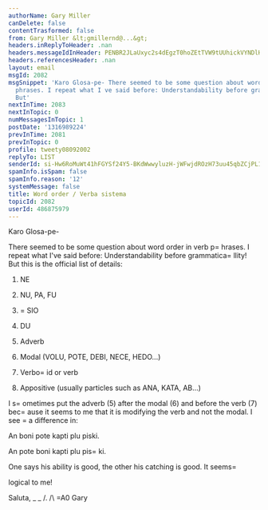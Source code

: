 ```yaml
---
authorName: Gary Miller
canDelete: false
contentTrasformed: false
from: Gary Miller &lt;gmillernd@...&gt;
headers.inReplyToHeader: .nan
headers.messageIdInHeader: PENBR2JLaUxyc2s4dEgzT0hoZEtTVW9tUUhickVYNDlHUDZnal85RmgzM0Frb21UUlhYUUBtYWlsLmdtYWlsLmNvbT4=
headers.referencesHeader: .nan
layout: email
msgId: 2082
msgSnippet: 'Karo Glosa-pe- There seemed to be some question about word order in verb
  phrases. I repeat what I ve said before: Understandability before grammaticallity!
  But'
nextInTime: 2083
nextInTopic: 0
numMessagesInTopic: 1
postDate: '1316989224'
prevInTime: 2081
prevInTopic: 0
profile: tweety08092002
replyTo: LIST
senderId: si-Hw6RoMuWt41hFGYSf24Y5-BKdWwwyluzH-jWFwjdROzH73uu45qbZCjPL1MGscOXJfiSDknkqgoFPJ6c634wKe_CWvhQ-
spamInfo.isSpam: false
spamInfo.reason: '12'
systemMessage: false
title: Word order / Verba sistema
topicId: 2082
userId: 486875979
---
```


Karo Glosa-pe-

There seemed to be some question about word order in verb p=
hrases. I
repeat what I've said before: Understandability before
grammatica=
llity! But this is the official list of details:

1. NE

2. NU, PA, FU

3. =
SIO

4. DU

5. Adverb

6. Modal (VOLU, POTE, DEBI, NECE, HEDO...)

7. Verbo=
id or verb

8. Appositive (usually particles such as ANA, KATA, AB...)

I s=
ometimes put the adverb (5) after the modal (6) and before the verb
(7) bec=
ause it seems to me that it is modifying the verb and not the
modal. I see =
a difference in:

An boni pote kapti plu piski.

An pote boni kapti plu pis=
ki.

One says his ability is good, the other his catching is good. It seems=

logical to me!

Saluta,
_ _
/.
/\ =A0 Gary
#

